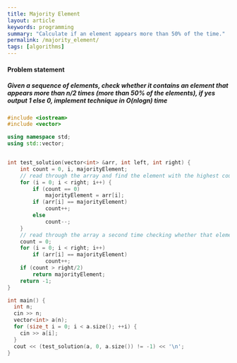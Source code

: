 ```yaml
---
title: Majority Element
layout: article
keywords: programming
summary: "Calculate if an element appears more than 50% of the time."
permalink: /majority_element/
tags: [algorithms]
---
```


#### Problem statement

##### Given a sequence of elements, check whether it contains an element that appears more than n/2 times (more than 50% of the elements), if yes output 1 else 0, implement technique in O(nlogn) time

```cpp
#include <iostream>
#include <vector>

using namespace std;
using std::vector;


int test_solution(vector<int> &arr, int left, int right) {
    int count = 0, i, majorityElement;
    // read through the array and find the element with the highest count
    for (i = 0; i < right; i++) {
        if (count == 0)
            majorityElement = arr[i];
        if (arr[i] == majorityElement)
            count++;
        else
            count--;
    }
    // read through the array a second time checking whether that element exceeds 50% of the elements
    count = 0;
    for (i = 0; i < right; i++)
        if (arr[i] == majorityElement)
            count++;
    if (count > right/2)
        return majorityElement;
    return -1;
}

int main() {
  int n;
  cin >> n;
  vector<int> a(n);
  for (size_t i = 0; i < a.size(); ++i) {
    cin >> a[i];
  }
  cout << (test_solution(a, 0, a.size()) != -1) << '\n';
}
```
